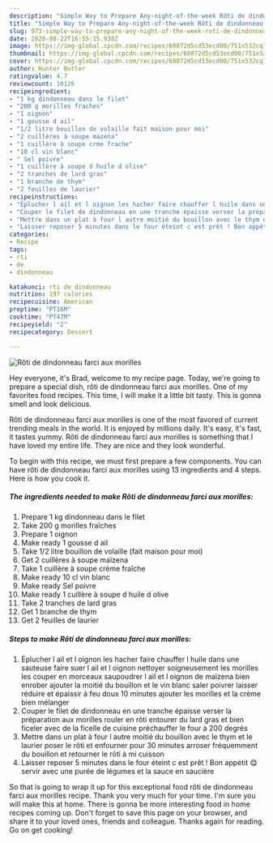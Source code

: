 ```yaml
---
description: "Simple Way to Prepare Any-night-of-the-week Rôti de dindonneau farci aux morilles"
title: "Simple Way to Prepare Any-night-of-the-week Rôti de dindonneau farci aux morilles"
slug: 973-simple-way-to-prepare-any-night-of-the-week-roti-de-dindonneau-farci-aux-morilles
date: 2020-08-22T16:55:15.938Z
image: https://img-global.cpcdn.com/recipes/68072d5cd53ecd00/751x532cq70/roti-de-dindonneau-farci-aux-morilles-photo-principale-de-la-recette.jpg
thumbnail: https://img-global.cpcdn.com/recipes/68072d5cd53ecd00/751x532cq70/roti-de-dindonneau-farci-aux-morilles-photo-principale-de-la-recette.jpg
cover: https://img-global.cpcdn.com/recipes/68072d5cd53ecd00/751x532cq70/roti-de-dindonneau-farci-aux-morilles-photo-principale-de-la-recette.jpg
author: Hunter Butler
ratingvalue: 4.7
reviewcount: 10126
recipeingredient:
- "1 kg dindonneau dans le filet"
- "200 g morilles fraches"
- "1 oignon"
- "1 gousse d ail"
- "1/2 litre bouillon de volaille fait maison pour moi"
- "2 cuillères à soupe mazena"
- "1 cuillère à soupe crme frache"
- "10 cl vin blanc"
- " Sel poivre"
- "1 cuillère à soupe d huile d olive"
- "2 tranches de lard gras"
- "1 branche de thym"
- "2 feuilles de laurier"
recipeinstructions:
- "Éplucher l ail et l oignon les hacher faire chauffer l huile dans une sauteuse faire suer l ail et l oignon nettoyer soigneusement les morilles les couper en morceaux saupoudrer l ail et l oignon de maïzena bien enrober ajouter la moitié du bouillon et le vin blanc saler poivrer laisser réduire et épaissir à feu doux 10 minutes ajouter les morilles et la crème bien mélanger"
- "Couper le filet de dindonneau en une tranche épaisse verser la préparation aux morilles rouler en rôti entourer du lard gras et bien ficeler avec de la ficelle de cuisine préchauffer le four à 200 degrés"
- "Mettre dans un plat à four l autre moitié du bouillon avec le thym et le laurier poser le rôti et enfourner pour 30 minutes arroser fréquemment du bouillon et retourner le rôti à mi cuisson"
- "Laisser reposer 5 minutes dans le four éteint c est prêt ! Bon appétit 😋servir avec une purée de légumes et la sauce en saucière"
categories:
- Recipe
tags:
- rti
- de
- dindonneau

katakunci: rti de dindonneau 
nutrition: 197 calories
recipecuisine: American
preptime: "PT16M"
cooktime: "PT47M"
recipeyield: "2"
recipecategory: Dessert

---
```



![Rôti de dindonneau farci aux morilles](https://img-global.cpcdn.com/recipes/68072d5cd53ecd00/751x532cq70/roti-de-dindonneau-farci-aux-morilles-photo-principale-de-la-recette.jpg)

Hey everyone, it's Brad, welcome to my recipe page. Today, we're going to prepare a special dish, rôti de dindonneau farci aux morilles. One of my favorites food recipes. This time, I will make it a little bit tasty. This is gonna smell and look delicious.

Rôti de dindonneau farci aux morilles is one of the most favored of current trending meals in the world. It is enjoyed by millions daily. It's easy, it's fast, it tastes yummy. Rôti de dindonneau farci aux morilles is something that I have loved my entire life. They are nice and they look wonderful.




To begin with this recipe, we must first prepare a few components. You can have rôti de dindonneau farci aux morilles using 13 ingredients and 4 steps. Here is how you cook it.

<!--inarticleads1-->

##### The ingredients needed to make Rôti de dindonneau farci aux morilles:

1. Prepare 1 kg dindonneau dans le filet
1. Take 200 g morilles fraîches
1. Prepare 1 oignon
1. Make ready 1 gousse d ail
1. Take 1/2 litre bouillon de volaille (fait maison pour moi)
1. Get 2 cuillères à soupe maïzena
1. Take 1 cuillère à soupe crème fraîche
1. Make ready 10 cl vin blanc
1. Make ready  Sel poivre
1. Make ready 1 cuillère à soupe d huile d olive
1. Take 2 tranches de lard gras
1. Get 1 branche de thym
1. Get 2 feuilles de laurier




<!--inarticleads2-->

##### Steps to make Rôti de dindonneau farci aux morilles:

1. Éplucher l ail et l oignon les hacher faire chauffer l huile dans une sauteuse faire suer l ail et l oignon nettoyer soigneusement les morilles les couper en morceaux saupoudrer l ail et l oignon de maïzena bien enrober ajouter la moitié du bouillon et le vin blanc saler poivrer laisser réduire et épaissir à feu doux 10 minutes ajouter les morilles et la crème bien mélanger
1. Couper le filet de dindonneau en une tranche épaisse verser la préparation aux morilles rouler en rôti entourer du lard gras et bien ficeler avec de la ficelle de cuisine préchauffer le four à 200 degrés
1. Mettre dans un plat à four l autre moitié du bouillon avec le thym et le laurier poser le rôti et enfourner pour 30 minutes arroser fréquemment du bouillon et retourner le rôti à mi cuisson
1. Laisser reposer 5 minutes dans le four éteint c est prêt ! Bon appétit 😋servir avec une purée de légumes et la sauce en saucière




So that is going to wrap it up for this exceptional food rôti de dindonneau farci aux morilles recipe. Thank you very much for your time. I'm sure you will make this at home. There is gonna be more interesting food in home recipes coming up. Don't forget to save this page on your browser, and share it to your loved ones, friends and colleague. Thanks again for reading. Go on get cooking!

